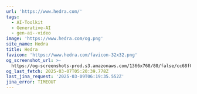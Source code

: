 ```yaml
---
url: 'https://www.hedra.com/'
tags:
  - AI-Toolkit
  - Generative-AI
  - gen-ai--video
image: 'https://www.hedra.com/og.png'
site_name: Hedra
title: Hedra
favicon: 'https://www.hedra.com/favicon-32x32.png'
og_screenshot_url: >-
  https://og-screenshots-prod.s3.amazonaws.com/1366x768/80/false/cc68f0315fe478d547c92d75241b86c2b678885e0d2cfe8ac6c639207b21db29.jpeg
og_last_fetch: 2025-03-07T05:20:39.778Z
last_jina_request: '2025-03-09T06:19:35.552Z'
jina_error: TIMEOUT
---
```


